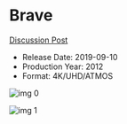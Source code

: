 # Brave

[Discussion Post](https://www.avsforum.com/threads/bass-eq-for-filtered-movies.2995212/post-58544288)

* Release Date: 2019-09-10
* Production Year: 2012
* Format: 4K/UHD/ATMOS

![img 0](https://i.imgur.com/OLjaXZH.jpg)

![img 1](https://i.imgur.com/qJn1q0b.png)

